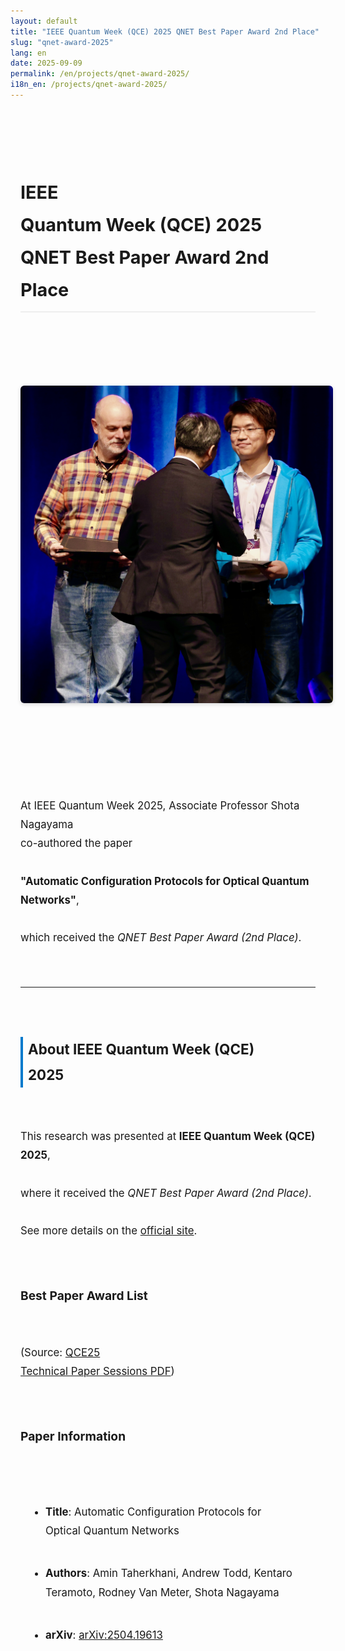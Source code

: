 ```yaml
---
layout: default
title: "IEEE Quantum Week (QCE) 2025 QNET Best Paper Award 2nd Place"
slug: "qnet-award-2025"
lang: en
date: 2025-09-09
permalink: /en/projects/qnet-award-2025/
i18n_en: /projects/qnet-award-2025/
---
```


<style>
  .news-article {
    max-width: 800px;
    margin: 0 auto;
    padding: 1rem;
    line-height: 1.8;
    font-size: 1.05rem;
    white-space: pre-line;
  }
  .news-article h1 {
    font-size: 1.8rem;
    margin-top: 2rem;
    margin-bottom: 1rem;
    border-bottom: 2px solid #eee;
    padding-bottom: .5rem;
  }
  .news-article h2 {
    font-size: 1.4rem;
    margin-top: 2rem;
    margin-bottom: 1rem;
    border-left: 4px solid #007acc;
    padding-left: .5rem;
  }
  .news-article h3 {
    font-size: 1.2rem;
    margin-top: 1.5rem;
    margin-bottom: .75rem;
  }
  .news-article blockquote {
    border-left: 4px solid #007acc;
    padding-left: 1rem;
    margin: 1.5rem 0;
    color: #444;
    background: #f9f9f9;
    border-radius: 4px;
    font-style: italic;
  }
  .news-article img {
    display: block;
    margin: 1.5rem auto;
    border-radius: 8px;
    box-shadow: 0 2px 6px rgba(0,0,0,.15);
    max-width: 100%;
    height: auto;
  }
  .news-article ul {
    margin: 1rem 0 1rem 1.5rem;
    padding-left: 1rem;
  }
  .news-article li {
    margin-bottom: .5rem;
    list-style-type: disc;
  }
</style>

<div class="news-article">

# IEEE Quantum Week (QCE) 2025 QNET Best Paper Award 2nd Place

<p align="center">
  <img src="/assets/img/news/award-2ndplace.jpg" alt="Award Photo" style="max-width: 500px; height: auto; border-radius: 6px; box-shadow: 0 2px 6px rgba(0,0,0,.15);" />
</p>

At IEEE Quantum Week 2025, Associate Professor Shota Nagayama co-authored the paper  
**"Automatic Configuration Protocols for Optical Quantum Networks"**,  
which received the *QNET Best Paper Award (2nd Place)*.

---

## About IEEE Quantum Week (QCE) 2025

This research was presented at **IEEE Quantum Week (QCE) 2025**,  
where it received the *QNET Best Paper Award (2nd Place)*.  
See more details on the [official site](https://qce.quantum.ieee.org/2025/).

### Best Paper Award List
(Source: [QCE25 Technical Paper Sessions PDF](https://qce.quantum.ieee.org/2025/wp-content/uploads/sites/12/2025/09/QCE25-Technical-Paper-Sessions.pdf))

### Paper Information
- **Title**: Automatic Configuration Protocols for Optical Quantum Networks  
- **Authors**: Amin Taherkhani, Andrew Todd, Kentaro Teramoto, Rodney Van Meter, Shota Nagayama  
- **arXiv**: [arXiv:2504.19613](https://arxiv.org/abs/2504.19613)
</div>